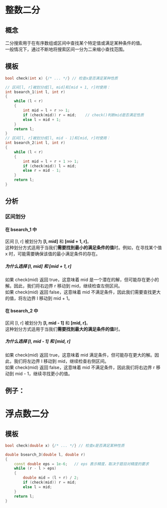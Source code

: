 # 整数二分
## 概念
二分搜索用于在有序数组或区间中查找某个特定值或满足某种条件的值。  
一般情况下，通过不断地将搜索区间一分为二来缩小查找范围。
## 模板
```C++
bool check(int x) {/* ... */} // 检查x是否满足某种性质

// 区间[l, r]被划分成[l, mid]和[mid + 1, r]时使用：
int bsearch_1(int l, int r)
{
    while (l < r)
    {
        int mid = l + r >> 1;
        if (check(mid)) r = mid;    // check()判断mid是否满足性质
        else l = mid + 1;
    }
    return l;
}
// 区间[l, r]被划分成[l, mid - 1]和[mid, r]时使用：
int bsearch_2(int l, int r)
{
    while (l < r)
    {
        int mid = l + r + 1 >> 1;
        if (check(mid)) l = mid;
        else r = mid - 1;
    }
    return l;
}
```
## 分析
### 区间划分
#### 在 bsearch_1 中 
区间 [l, r] 被划分为 **[l, mid]** 和 **[mid + 1, r]**。  
这种划分方式适用于当我们**需要找到最小的满足条件的值**时。例如，在寻找某个值 x 时，可能需要确保该值的最小满足条件的存在。  

##### 为什么选择 [l, mid] 和 [mid + 1, r]  
如果 check(mid) 返回 true，这意味着 mid 是一个潜在的解，但可能存在更小的解。因此，我们将右边界 r 移动到 mid，继续检查左侧区间。  
如果 check(mid) 返回 false，这意味着 mid 不满足条件，因此我们需要查找更大的值，将左边界 l 移动到 mid + 1。  

#### 在 bsearch_2 中
区间 [l, r] 被划分为 **[l, mid - 1]** 和 **[mid, r]**。  
这种划分方式适用于当我们**需要找到最大的满足条件的值**时。
##### 为什么选择 [l, mid - 1] 和 [mid, r]
如果 check(mid) 返回 true，这意味着 mid 满足条件，但可能存在更大的解。因此，我们将左边界 l 移动到 mid，继续检查右侧区间。  
如果 check(mid) 返回 false，这意味着 mid 不满足条件，因此我们将右边界 r 移动到 mid - 1，继续寻找更小的值。

## 例子：



# 浮点数二分
## 模板
```C++
bool check(double x) {/* ... */} // 检查x是否满足某种性质

double bsearch_3(double l, double r)
{
    const double eps = 1e-6;   // eps 表示精度，取决于题目对精度的要求
    while (r - l > eps)
    {
        double mid = (l + r) / 2;
        if (check(mid)) r = mid;
        else l = mid;
    }
    return l;
}
```
